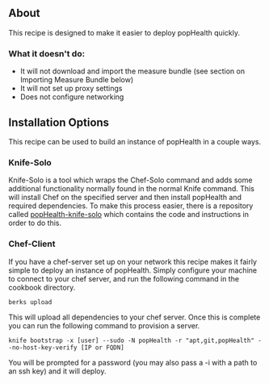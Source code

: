 ## About

This recipe is designed to make it easier to deploy popHealth quickly.

### What it doesn't do:
- It will not download and import the measure bundle (see section on Importing Measure Bundle below)
- It will not set up proxy settings
- Does not configure networking

## Installation Options
This recipe can be used to build an instance of popHealth in a couple ways. 

### Knife-Solo
Knife-Solo is a tool which wraps the Chef-Solo command and adds some additional functionality normally found in the normal Knife command. This will install Chef on the specified server and then install popHealth and required dependencies. To make this process easier, there is a repository called [popHealth-knife-solo](https://github.com/rbclark/popHealth-knife-solo) which contains the code and instructions in order to do this.

### Chef-Client
If you have a chef-server set up on your network this recipe makes it fairly simple to deploy an instance of popHealth. Simply configure your machine to connect to your chef server, and run the following command in the cookbook directory.

	berks upload

This will upload all dependencies to your chef server. Once this is complete you can run the following command to provision a server.

    knife bootstrap -x [user] --sudo -N popHealth -r "apt,git,popHealth" --no-host-key-verify [IP or FQDN]

You will be prompted for a password (you may also pass a -i with a path to an ssh key) and it will deploy. 

